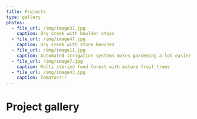 ```yaml
---
title: Projects
type: gallery
photos:
  - file_url: /img/image37.jpg
    caption: Dry creek with boulder steps
  - file_url: /img/image47.jpg
    caption: Dry creek with stone benches
  - file_url: /img/image11.jpg
    caption: Automated irrigation systems makes gardening a lot easier
  - file_url: /img/image7.jpg
    caption: Multi storied food forest with mature fruit trees
  - file_url: /img/image43.jpg
    caption: Tomatos!!!
---
```


# Project gallery
